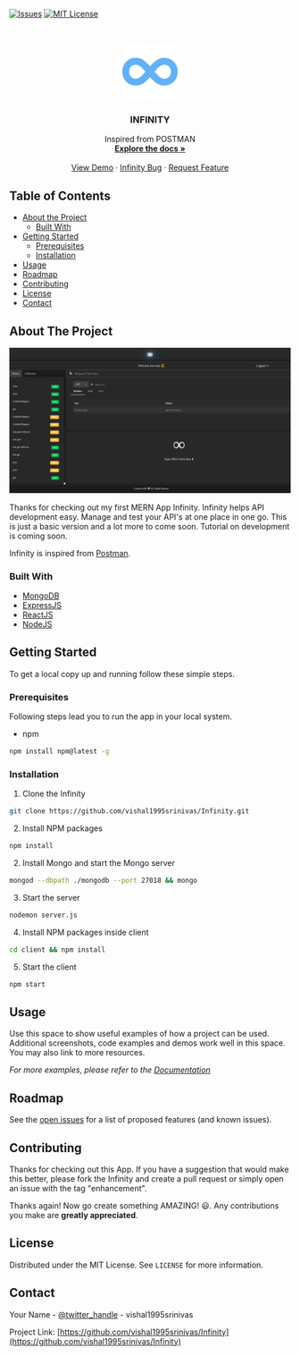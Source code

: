 <!--

*** To avoid retyping too much info. Do a search and replace for the following:
*** vishal1995srinivas, Infinity, twitter_handle, vishal1995srinivas
-->





<!-- PROJECT SHIELDS -->
<!--
*** I'm using markdown "reference style" links for readability.
*** Reference links are enclosed in brackets [ ] instead of parentheses ( ).
*** See the bottom of this document for the declaration of the reference variables
*** for contributors-url, forks-url, etc. This is an optional, concise syntax you may use.
*** https://www.markdownguide.org/basic-syntax/#reference-style-links
-->
<!-- [![Contributors][contributors-shield]][contributors-url] -->
<!-- [![Forks][forks-shield]][forks-url] -->
<!-- [![Stargazers][stars-shield]][stars-url]-->
[![Issues][issues-shield]][issues-url] 
[![MIT License][license-shield]][license-url]
<!-- [![LinkedIn][linkedin-shield]][linkedin-url] -->



<!-- PROJECT LOGO -->
<br />
<p align="center">
  <a href="https://github.com/vishal1995srinivas/Infinity">
    <img src="images/2.png" alt="Logo" width="100" height="100">
  </a>

  <h3 align="center">INFINITY</h3>

  <p align="center">
    Inspired from POSTMAN
    <br />
    <a href="https://github.com/vishal1995srinivas/Infinity"><strong>Explore the docs »</strong></a>
    <br />
    <br />
    <a href="https://infinity-darkmode.herokuapp.com/.com">View Demo</a>
    ·
    <a href="https://github.com/vishal1995srinivas/Infinity/issues">Infinity Bug</a>
    ·
    <a href="https://github.com/vishal1995srinivas/Infinity/issues">Request Feature</a>
  </p>
</p>



<!-- TABLE OF CONTENTS -->
## Table of Contents

* [About the Project](#about-the-project)
  * [Built With](#built-with)
* [Getting Started](#getting-started)
  * [Prerequisites](#prerequisites)
  * [Installation](#installation)
* [Usage](#usage)
* [Roadmap](#roadmap)
* [Contributing](#contributing)
* [License](#license)
* [Contact](#contact)
<!-- ABOUT THE PROJECT -->
## About The Project

[![Product Name Screen Shot][product-screenshot]](https://example.com)

Thanks for checking out my first MERN App Infinity. Infinity helps API development easy. Manage and test your API's at one place in one go. This is just a basic version and a lot more to come soon.
Tutorial on development is coming soon.

Infinity is inspired from [Postman](https://www.postman.com/). 


### Built With

* [MongoDB](http://mongodb.com/)
* [ExpressJS](https://expressjs.com/)
* [ReactJS](https://reactjs.org/)
* [NodeJS](https://nodejs.org/en/)

<!-- GETTING STARTED -->
## Getting Started

To get a local copy up and running follow these simple steps.

### Prerequisites

Following steps lead you to run the app in your local system.
* npm
```sh
npm install npm@latest -g
```

### Installation
 
1. Clone the Infinity
```sh
git clone https://github.com/vishal1995srinivas/Infinity.git
```
2. Install NPM packages
```sh
npm install
```
2. Install Mongo and start the Mongo server
```sh
mongod --dbpath ./mongodb --port 27018 && mongo
```
3. Start the server
```sh
nodemon server.js
```
4. Install NPM packages inside client
```sh
cd client && npm install
```
5. Start the client
```sh
npm start
```





<!-- USAGE EXAMPLES -->
## Usage

Use this space to show useful examples of how a project can be used. Additional screenshots, code examples and demos work well in this space. You may also link to more resources.

_For more examples, please refer to the [Documentation](https://example.com)_



<!-- ROADMAP -->
## Roadmap

See the [open issues](https://github.com/vishal1995srinivas/Infinity/issues) for a list of proposed features (and known issues).

<!-- CONTRIBUTING -->
## Contributing

Thanks for checking out this App. If you have a suggestion that would
make this better, please fork the Infinity and create a pull request or simply open
an issue with the tag "enhancement".

Thanks again! Now go create something AMAZING! 😃.
Any contributions you make are **greatly appreciated**.

<!-- LICENSE -->
## License

Distributed under the MIT License. See `LICENSE` for more information.



<!-- CONTACT -->
## Contact

Your Name - [@twitter_handle](https://twitter.com/twitter_handle) - vishal1995srinivas

Project Link: [https://github.com/vishal1995srinivas/Infinity](https://github.com/vishal1995srinivas/Infinity)



<!-- MARKDOWN LINKS & IMAGES -->
<!-- https://www.markdownguide.org/basic-syntax/#reference-style-links -->
[contributors-shield]: https://img.shields.io/github/contributors/othneildrew/Best-README-Template.svg?style=flat-square
[contributors-url]: https://github.com/othneildrew/Best-README-Template/graphs/contributors
[forks-shield]: https://img.shields.io/github/forks/othneildrew/Best-README-Template.svg?style=flat-square
[forks-url]: https://github.com/othneildrew/Best-README-Template/network/members
[stars-shield]: https://img.shields.io/github/stars/othneildrew/Best-README-Template.svg?style=flat-square
[stars-url]: https://github.com/othneildrew/Best-README-Template/stargazers
[issues-shield]: https://img.shields.io/github/issues/othneildrew/Best-README-Template.svg?style=flat-square
[issues-url]: https://github.com/vishal1995srinivas/Infinity/issues
[license-shield]: https://img.shields.io/github/license/othneildrew/Best-README-Template.svg?style=flat-square
[license-url]: https://github.com/othneildrew/Best-README-Template/blob/master/LICENSE.txt
[linkedin-shield]: https://img.shields.io/badge/-LinkedIn-black.svg?style=flat-square&logo=linkedin&colorB=555
[linkedin-url]: https://linkedin.com/in/othneildrew
[product-screenshot]: images/scrnsht.png
